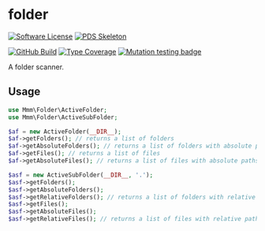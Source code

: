 # folder

[![Software License](https://img.shields.io/badge/license-MIT-green.svg)](LICENSE)
[![PDS Skeleton](https://img.shields.io/badge/pds-skeleton-blue.svg?style=flat-square)](https://github.com/php-pds/skeleton)

[![GitHub Build](https://github.com/milan-miscevic/folder/workflows/Test/badge.svg?branch=master)](https://github.com/milan-miscevic/folder/actions)
[![Type Coverage](https://shepherd.dev/github/milan-miscevic/folder/coverage.svg)](https://shepherd.dev/github/milan-miscevic/folder)
[![Mutation testing badge](https://img.shields.io/endpoint?style=flat&url=https%3A%2F%2Fbadge-api.stryker-mutator.io%2Fgithub.com%2Fmilan-miscevic%2Ffolder%2Fmaster)](https://dashboard.stryker-mutator.io/reports/github.com/milan-miscevic/folder/master)

A folder scanner.

## Usage

```php
use Mmm\Folder\ActiveFolder;
use Mmm\Folder\ActiveSubFolder;

$af = new ActiveFolder(__DIR__);
$af->getFolders(); // returns a list of folders
$af->getAbsoluteFolders(); // returns a list of folders with absolute paths
$af->getFiles(); // returns a list of files
$af->getAbsoluteFiles(); // returns a list of files with absolute paths

$asf = new ActiveSubFolder(__DIR__, '.');
$asf->getFolders();
$asf->getAbsoluteFolders();
$asf->getRelativeFolders(); // returns a list of folders with relative paths to the base folder
$asf->getFiles();
$asf->getAbsoluteFiles();
$asf->getRelativeFiles(); // returns a list of files with relative paths to the base folder
```
